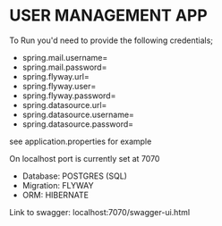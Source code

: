 # USER MANAGEMENT APP

To Run you'd need to provide the following credentials;
 - spring.mail.username=
- spring.mail.password=
- spring.flyway.url=
- spring.flyway.user=
- spring.flyway.password=
- spring.datasource.url=
- spring.datasource.username=
- spring.datasource.password=

see application.properties for example

On localhost port is currently set at 7070

- Database: POSTGRES (SQL)
- Migration: FLYWAY
- ORM: HIBERNATE

Link to swagger: localhost:7070/swagger-ui.html
